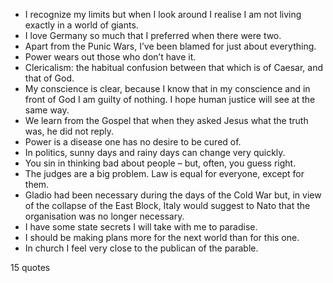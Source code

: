  - I recognize my limits but when I look around I realise I am not living exactly in a world of giants.
 - I love Germany so much that I preferred when there were two.
 - Apart from the Punic Wars, I’ve been blamed for just about everything.
 - Power wears out those who don’t have it.
 - Clericalism: the habitual confusion between that which is of Caesar, and that of God.
 - My conscience is clear, because I know that in my conscience and in front of God I am guilty of nothing. I hope human justice will see at the same way.
 - We learn from the Gospel that when they asked Jesus what the truth was, he did not reply.
 - Power is a disease one has no desire to be cured of.
 - In politics, sunny days and rainy days can change very quickly.
 - You sin in thinking bad about people – but, often, you guess right.
 - The judges are a big problem. Law is equal for everyone, except for them.
 - Gladio had been necessary during the days of the Cold War but, in view of the collapse of the East Block, Italy would suggest to Nato that the organisation was no longer necessary.
 - I have some state secrets I will take with me to paradise.
 - I should be making plans more for the next world than for this one.
 - In church I feel very close to the publican of the parable.

15 quotes